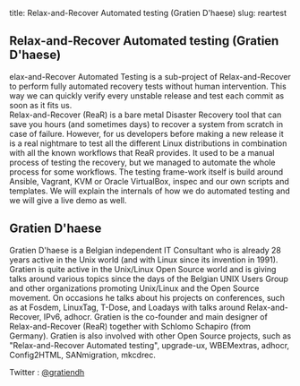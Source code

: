 title: Relax-and-Recover Automated testing (Gratien D'haese)
slug: reartest

## Relax-and-Recover Automated testing (Gratien D'haese)

elax-and-Recover Automated Testing is a sub-project of Relax-and-Recover to perform fully automated recovery tests without human intervention. This way we can quickly verify every unstable release and test each commit as soon as it fits us.  
Relax-and-Recover (ReaR) is a bare metal Disaster Recovery tool that can save you hours (and sometimes days) to recover a system from scratch in case of failure.
However, for us developers before making a new release it is a real nightmare to test all the different Linux distributions in combination with all the known workflows that ReaR provides. It used to be a manual process of testing the recovery, but we managed to automate the whole process for some workflows.
The testing frame-work itself is build around Ansible, Vagrant, KVM or Oracle VirtualBox, inspec and our own scripts and templates. We will explain the internals of how we do automated testing and we will give a live demo as well.

## Gratien D'haese ##

Gratien D'haese is a Belgian independent IT Consultant who is already 28 years active in the Unix world (and with Linux since its invention in 1991).
Gratien is quite active in the Unix/Linux Open Source world and is giving talks around various topics since the days of the Belgian UNIX Users Group and other organizations promoting Unix/Linux and the Open Source movement. On occasions he talks about his projects on conferences, such as at Fosdem, LinuxTag, T-Dose, and Loadays with talks around Relax-and-Recover, IPv6, adhocr.
Gratien is the co-founder and main designer of Relax-and-Recover (ReaR) together with Schlomo Schapiro (from Germany).
Gratien is also involved with other Open Source projects, such as "Relax-and-Recover Automated testing", upgrade-ux,
WBEMextras, adhocr, Config2HTML, SANmigration, mkcdrec.

Twitter : [@gratiendh](http://twitter.com/gratiendh)

